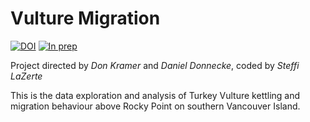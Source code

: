 
# Vulture Migration

<!-- badges: start -->
[![DOI](https://zenodo.org/badge/DOI/10.5281/zenodo.13830990.svg)](https://doi.org/10.5281/zenodo.13830990)
[![In prep](https://img.shields.io/badge/status-prep-grey)]()
<!-- badges: end -->

Project directed by *Don Kramer* and *Daniel Donnecke*, coded by *Steffi LaZerte*

This is the data exploration and analysis of Turkey Vulture kettling and migration behaviour
above Rocky Point on southern Vancouver Island. 



